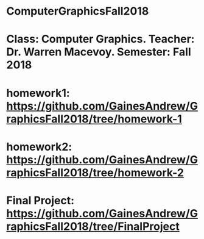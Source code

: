 # ComputerGraphicsFall2018
# Class: Computer Graphics. Teacher: Dr. Warren Macevoy. Semester: Fall 2018
# homework1: https://github.com/GainesAndrew/GraphicsFall2018/tree/homework-1
# homework2: https://github.com/GainesAndrew/GraphicsFall2018/tree/homework-2
# Final Project: https://github.com/GainesAndrew/GraphicsFall2018/tree/FinalProject

